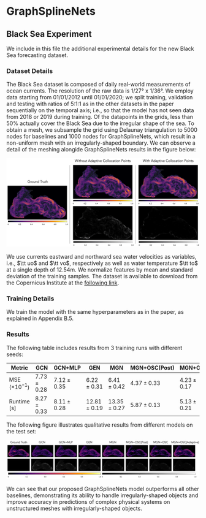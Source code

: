 # GraphSplineNets 

## Black Sea Experiment

We include in this file the additional experimental details for the new Black Sea forecasting dataset.

### Dataset Details
The Black Sea dataset is composed of daily real-world measurements of ocean currents. The resolution of the raw data is 1/27° x 1/36°. We employ data starting from 01/01/2012 until 01/01/2020; we split training, validation and testing with ratios of 5:1:1 as in the other datasets in the paper sequentially on the temporal axis; i.e., so that the model has not seen data from 2018 or 2019 during training. Of the datapoints in the grids, less than 50% actually cover the Black Sea due to the irregular shape of the sea. To obtain a mesh, we subsample the grid using Delaunay triangulation to $5000$ nodes for baselines and $1000$ nodes for GraphSplineNets, which result in a non-uniform mesh with an irregularly-shaped boundary. We can observe a detail of the meshing alongide GraphSplineNets results in the figure below:


<div align="center">
    <img src="assets/blacksea-meshing.png"/>
</div>


We use currents eastward and northward sea water velocities as variables, i.e., $\tt uo$ and $\tt vo$, respectively as well as water temperature $\tt to$ at a single depth of 12.54m. We normalize features by mean and standard deviation of the training samples. The dataset is available to download from the Copernicus Institute at the [following link](https://data.marine.copernicus.eu/product/BLKSEA_MULTIYEAR_PHY_007_004/description).

### Training Details
We train the model with the same hyperparameters as in the paper, as explained in Appendix B.5.

### Results

The following table includes results from 3 training runs with different seeds:


| Metric | GCN | GCN+MLP | GEN | MGN | MGN+OSC(Post) | MGN+OSC | MGN+OSC+Adaptive |
| --- | --- | --- | --- | --- | --- | --- | --- |
| MSE ($\times10^{-1}$) | $7.73 \pm 0.28$ | $7.12 \pm 0.35$ | $6.22 \pm 0.31$ | $6.41 \pm 0.42$ | $4.37 \pm 0.33$ | $4.23 \pm 0.17$ | $3.91 \pm 0.27$ |
| Runtime [s] | $8.27 \pm 0.33$ | $8.11 \pm 0.28$ | $12.81 \pm 0.19$ | $13.35 \pm 0.27$ | $5.87 \pm 0.13$ | $5.13 \pm 0.21$ | $5.79 \pm 0.15$ |

The following figure illustrates qualitative results from different models on the test set:

<div align="center">
    <img src="assets/blacksea-main.png" />
</div>

We can see that our proposed GraphSplineNets model outperforms all other baselines, demonstrating its ability to handle irregularly-shaped objects and improve accuracy in predictions of complex physical systems on unstructured meshes with irregularly-shaped objects. 



